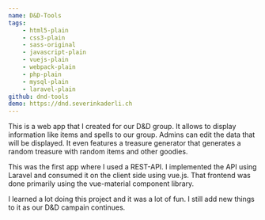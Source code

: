 ```yaml
---
name: D&D-Tools
tags:
    - html5-plain
    - css3-plain
    - sass-original
    - javascript-plain
    - vuejs-plain
    - webpack-plain
    - php-plain
    - mysql-plain
    - laravel-plain
github: dnd-tools
demo: https://dnd.severinkaderli.ch
---
```

This is a web app that I created for our D&D group. It allows to display information like items and spells to our group. Admins can edit the data that will be displayed. It even features a treasure generator that generates a random treasure with random items and other goodies.

This was the first app where I used a REST-API. I implemented the API using Laravel and consumed it on the client side using vue.js. That frontend was done primarily using the vue-material component library.

I learned a lot doing this project and it was a lot of fun. I still add new things to it as our D&D campain continues.